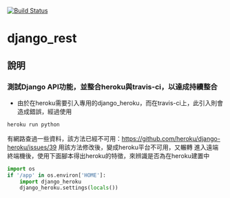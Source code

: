 [![Build Status](https://travis-ci.org/wwin3286tw/django_rest.svg?branch=master)](https://travis-ci.org/wwin3286tw/django_rest)
# django_rest
## 說明
### 測試Django API功能，並整合heroku與travis-ci，以達成持續整合
 - 由於在heroku需要引入專用的django_heroku，而在travis-ci上，此引入則會造成錯誤，經過使用
```bash
heroku run python
```
有網路查過一些資料，該方法已經不可用：https://github.com/heroku/django-heroku/issues/39
用該方法修改後，變成heroku平台不可用，又輾轉
進入遠端終端機後，使用下面腳本得出heroku的特徵，來辨識是否為在heroku建置中
```python
import os
if '/app' in os.environ['HOME']:
    import django_heroku
    django_heroku.settings(locals())
```
